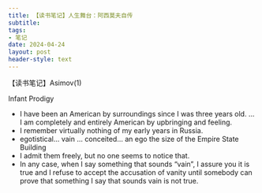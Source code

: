 ```yaml
---
title: 【读书笔记】人生舞台：阿西莫夫自传
subtitle: 
tags: 
- 笔记
date: 2024-04-24
layout: post
header-style: text
---
```


【读书笔记】Asimov(1)

Infant Prodigy

- I have been an American by surroundings since I was three years old. ... I am completely and entirely American by upbringing and feeling.
- I remember virtually nothing of my early years in Russia.
- egotistical... vain ... conceited... an ego the size of the Empire State Building
- I admit them freely, but no one seems to notice that.
- In any case, when I say something that sounds “vain”, I assure you it is true and I refuse to accept the accusation of vanity until somebody can prove that something I say that sounds vain is not true.


